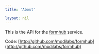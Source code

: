 ```yaml
---
title: 'About'

layout: nil
---
```

This is the API for the [formhub](http://formhub.org) service.

Code: [http://github.com/modilabs/formhub](http://github.com/modilabs/formhub)




